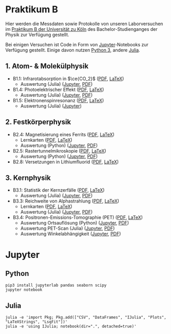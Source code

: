 # Praktikum B
Hier werden die Messdaten sowie Protokolle von unseren Laborversuchen im [Praktikum B der Universität zu Köln](https://physik.uni-koeln.de/index.php?id=617) des Bachelor-Studienganges der Physik zur Verfügung gestellt.

Bei einigen Versuchen ist Code in Form von [Jupyter](https://jupyter.org)-Notebooks zur Verfügung gestellt. Einige davon nutzen [Python 3](https://www.python.org), andere [Julia](https://julialang.org).

## 1. Atom- & Molekülphysik
* B1.1: Infrarotabsorption in $\ce{CO_2}$ ([PDF](./B1.1/B1.1.pdf), [LaTeX](./B1.1/B1.1.tex))
	* Auswertung (Julia) ([Jupyter](./B1.1/data/Auswertung.ipynb), [PDF](./B1.1/data/Auswertung.pdf))
* B1.4: Photoelektrischer Effekt ([PDF](./B1.4/B1.4.pdf), [LaTeX](./B1.4/B1.4.tex))
	* Auswertung (Julia) ([Jupyter](./B1.4/data/Auswertung.ipynb), [PDF](./B1.4/data/Auswertung.pdf))
* B1.5: Elektronenspinresonanz ([PDF](./B1.5/B1.5.pdf), [LaTeX](./B1.5/B1.5.tex))
    * Auswertung (Julia) ([Jupyter](./B1.5/Auswertung.ipynb))

## 2. Festkörperphysik
* B2.4: Magnetisierung eines Ferrits ([PDF](./B2.4/B2.4.pdf), [LaTeX](./B2.4/B2.4.tex))
	* Lernkarten ([PDF](./B2.4/B2.4_Lernkarten.pdf), [LaTeX](./B2.4/B2.4_Lernkarten.tex))
	* Auswertung (Python) ([Jupyter](./B2.4/data/Auswertung.ipynb), [PDF](./B2.4/data/Auswertung.pdf))
* B2.5: Rastertunnelmikroskopie ([PDF](./B2.5/B2.5.pdf), [LaTeX](./B2.5/B2.5.tex))
	* Auswertung (Python) ([Jupyter](./B2.5/data/Austrittsarbeit/Auswertung.ipynb), [PDF](./B2.5/data/Austrittsarbeit/Auswertung.pdf))
* B2.8: Versetzungen in Lithiumfluorid ([PDF](./B2.8/B2.8.pdf), [LaTeX](./B2.8/B2.8.tex))

## 3. Kernphysik
* B3.1: Statistik der Kernzerfälle ([PDF](./B3.1/B3.1.pdf), [LaTeX](./B3.1/B3.1.tex))
	* Auswertung (Julia) ([Jupyter](./B3.1/data/Auswertung.ipynb), [PDF](./B3.1/data/Auswertung.pdf))
* B3.3: Reichweite von Alphastrahlung ([PDF](./B3.3/B3.3.pdf), [LaTeX](./B3.3/B3.3.tex))
	* Lernkarten ([PDF](./B3.3/B3.3_Lernkarten.pdf), [LaTeX](./B3.3/B3.3_Lernkarten.tex))
	* Auswertung (Julia) ([Jupyter](./B3.3/data/Auswertung.ipynb), [PDF](./B3.3/data/Auswertung.pdf))
* B3.4: Positronen-Emissions-Tomographie (PET) ([PDF](./B3.4/B3.4.pdf), [LaTeX](./B3.4/B3.4.tex))
    * Auswertung Ortsauflösung (Python) ([Jupyter](./B3.4/data/Ortsaufloesung.ipynb), [PDF](./B3.4/data/Ortsaufloesung.pdf))
    * Auswertung PET-Scan (Julia) ([Jupyter](./B3.4/data/Schatztruhe.ipynb), [PDF](./B3.4/data/Schatztruhe.pdf))
    * Auswertung Winkelabhängigkeit ([Jupyter](./B3.4/data/Winkelabhängigkeit.ipynb), [PDF](./B3.4/data/Winkelabhängigkeit.pdf))

# Jupyter
## Python

```shell
pip3 install jupyterlab pandas seaborn scipy
jupyter notebook
```

## Julia
```shell
julia -e 'import Pkg; Pkg.add(["CSV", "DataFrames", "IJulia", "Plots", "LaTeXStrings", "LsqFit"])'
julia -e 'using IJulia; notebook(dir=".", detached=true)'
```
